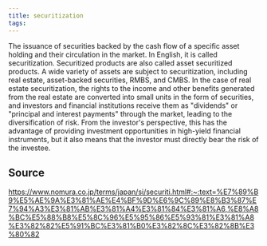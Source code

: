 ```yaml
---
title: securitization
tags: 
---
```


The issuance of securities backed by the cash flow of a specific asset holding and their circulation in the market. In English, it is called securitization. Securitized products are also called asset securitized products. A wide variety of assets are subject to securitization, including real estate, asset-backed securities, RMBS, and CMBS. In the case of real estate securitization, the rights to the income and other benefits generated from the real estate are converted into small units in the form of securities, and investors and financial institutions receive them as "dividends" or "principal and interest payments" through the market, leading to the diversification of risk. From the investor's perspective, this has the advantage of providing investment opportunities in high-yield financial instruments, but it also means that the investor must directly bear the risk of the investee.

## Source
https://www.nomura.co.jp/terms/japan/si/securiti.html#:~:text=%E7%89%B9%E5%AE%9A%E3%81%AE%E4%BF%9D%E6%9C%89%E8%B3%87%E7%94%A3%E3%81%AB%E3%81%A4%E3%81%84%E3%81%A6,%E8%A8%BC%E5%88%B8%E5%8C%96%E5%95%86%E5%93%81%E3%81%A8%E3%82%82%E5%91%BC%E3%81%B0%E3%82%8C%E3%82%8B%E3%80%82